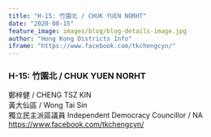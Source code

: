 ```yaml
---
title: "H-15: 竹園北 / CHUK YUEN NORHT"
date: "2020-08-15"
feature_image: images/blog/blog-details-image.jpg
author: "Hong Kong Districts Info"
iframe: "https://www.facebook.com/tkchengcyn/"
---
```


### H-15: 竹園北 / CHUK YUEN NORHT  
鄭梓健 / CHENG TSZ KIN  
黃大仙區 / Wong Tai Sin  
獨立民主派區議員 Independent Democracy Councillor / NA  
https://www.facebook.com/tkchengcyn/

